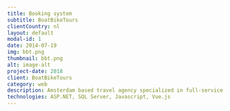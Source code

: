 ```yaml
---
title: Booking system
subtitle: BoatBikeTours
clientCountry: nl
layout: default
modal-id: 1
date: 2014-07-19
img: bbt.png
thumbnail: bbt.png
alt: image-alt
project-date: 2018
client: BoatBikeTours
category: web
description: Amsterdam based travel agency specialized in full-service bike-boat holidays. Operating tours all across the Europe in more than 12 countries. In less than 3 months we built booking system from scratch which replaced the current product that Boat Bike Tours was using. The system is implemented as a web application built with ASP.NET server technology, JavaScript and VueJS on the web client, SQL Server for the database and hosted in Amazon Web Services. Salesforce integration, which includes Sales Cloud for capturing sales processes from lead to closed deals, Service Cloud for maintaining customer relationship and ongoing support, and Marketing Cloud to gather new leads and drive new business. We are also integrating Salesforce CRM with new booking system to keep all customer related data in one place.
technologies: ASP.NET, SQL Server, Javascript, Vue.js
---
```

